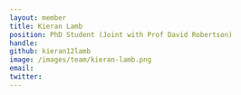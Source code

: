 ```yaml
---
layout: member
title: Kieran Lamb
position: PhD Student (Joint with Prof David Robertson)
handle: 
github: kieran12lamb
image: /images/team/kieran-lamb.png
email: 
twitter: 
---
```

